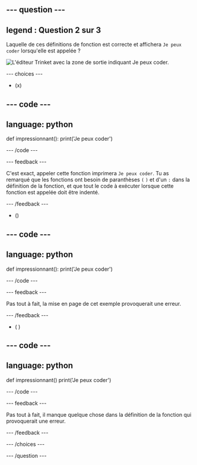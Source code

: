 
--- question ---
---
legend : Question 2 sur 3
---

Laquelle de ces définitions de fonction est correcte et affichera `Je peux coder` lorsqu'elle est appelée ?

![L'éditeur Trinket avec la zone de sortie indiquant <code>Je peux coder</code>.](images/quiz2.png)

--- choices ---

- (x)

--- code ---
---
language: python
---

def impressionnant(): 
  print('Je peux coder')

--- /code ---

 --- feedback ---

C'est exact, appeler cette fonction imprimera `Je peux coder`. Tu as remarqué que les fonctions ont besoin de paranthèses `(` `)` et d'un `:` dans la définition de la fonction, et que tout le code à exécuter lorsque cette fonction est appelée doit être indenté.

 --- /feedback ---

- ()

--- code ---
---
language: python
---

def impressionnant(): 
print('Je peux coder')

--- /code ---

 --- feedback ---

 Pas tout à fait, la mise en page de cet exemple provoquerait une erreur.

 --- /feedback ---

- ( )

--- code ---
---
language: python
---

def impressionnant() 
  print('Je peux coder')

--- /code ---

 --- feedback ---

Pas tout à fait, il manque quelque chose dans la définition de la fonction qui provoquerait une erreur.

 --- /feedback ---

--- /choices ---

--- /question ---
